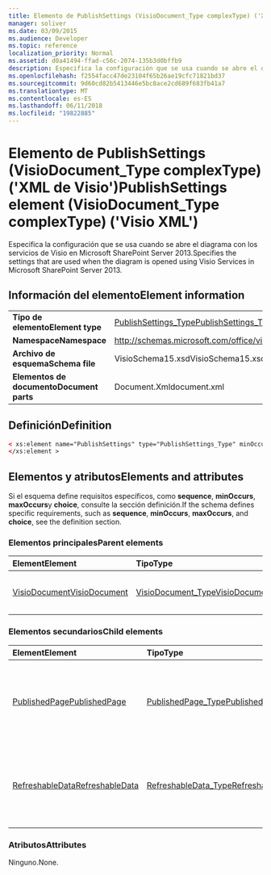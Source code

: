 ```yaml
---
title: Elemento de PublishSettings (VisioDocument_Type complexType) ('XML de Visio')
manager: soliver
ms.date: 03/09/2015
ms.audience: Developer
ms.topic: reference
localization_priority: Normal
ms.assetid: d0a41494-ffad-c56c-2074-135b3d0bffb9
description: Especifica la configuración que se usa cuando se abre el diagrama con los servicios de Visio en Microsoft SharePoint Server 2013.
ms.openlocfilehash: f2554facc47de23104f65b26ae19cfc71821bd37
ms.sourcegitcommit: 9d60cd82b5413446e5bc8ace2cd689f683fb41a7
ms.translationtype: MT
ms.contentlocale: es-ES
ms.lasthandoff: 06/11/2018
ms.locfileid: "19822885"
---
```

# <a name="publishsettings-element-visiodocumenttype-complextype-visio-xml"></a><span data-ttu-id="42e0b-103">Elemento de PublishSettings (VisioDocument_Type complexType) ('XML de Visio')</span><span class="sxs-lookup"><span data-stu-id="42e0b-103">PublishSettings element (VisioDocument_Type complexType) ('Visio XML')</span></span>

<span data-ttu-id="42e0b-104">Especifica la configuración que se usa cuando se abre el diagrama con los servicios de Visio en Microsoft SharePoint Server 2013.</span><span class="sxs-lookup"><span data-stu-id="42e0b-104">Specifies the settings that are used when the diagram is opened using Visio Services in Microsoft SharePoint Server 2013.</span></span>
  
## <a name="element-information"></a><span data-ttu-id="42e0b-105">Información del elemento</span><span class="sxs-lookup"><span data-stu-id="42e0b-105">Element information</span></span>

|||
|:-----|:-----|
|<span data-ttu-id="42e0b-106">**Tipo de elemento**</span><span class="sxs-lookup"><span data-stu-id="42e0b-106">**Element type**</span></span> <br/> |[<span data-ttu-id="42e0b-107">PublishSettings_Type</span><span class="sxs-lookup"><span data-stu-id="42e0b-107">PublishSettings_Type</span></span>](publishsettings_type-complextypevisio-xml.md) <br/> |
|<span data-ttu-id="42e0b-108">**Namespace**</span><span class="sxs-lookup"><span data-stu-id="42e0b-108">**Namespace**</span></span> <br/> |http://schemas.microsoft.com/office/visio/2012/main  <br/> |
|<span data-ttu-id="42e0b-109">**Archivo de esquema**</span><span class="sxs-lookup"><span data-stu-id="42e0b-109">**Schema file**</span></span> <br/> |<span data-ttu-id="42e0b-110">VisioSchema15.xsd</span><span class="sxs-lookup"><span data-stu-id="42e0b-110">VisioSchema15.xsd</span></span>  <br/> |
|<span data-ttu-id="42e0b-111">**Elementos de documento**</span><span class="sxs-lookup"><span data-stu-id="42e0b-111">**Document parts**</span></span> <br/> |<span data-ttu-id="42e0b-112">Document.Xml</span><span class="sxs-lookup"><span data-stu-id="42e0b-112">document.xml</span></span>  <br/> |
   
## <a name="definition"></a><span data-ttu-id="42e0b-113">Definición</span><span class="sxs-lookup"><span data-stu-id="42e0b-113">Definition</span></span>

```XML
< xs:element name="PublishSettings" type="PublishSettings_Type" minOccurs="0" maxOccurs="1" >
</xs:element >
```

## <a name="elements-and-attributes"></a><span data-ttu-id="42e0b-114">Elementos y atributos</span><span class="sxs-lookup"><span data-stu-id="42e0b-114">Elements and attributes</span></span>

<span data-ttu-id="42e0b-115">Si el esquema define requisitos específicos, como **sequence**, **minOccurs**, **maxOccurs**y **choice**, consulte la sección definición.</span><span class="sxs-lookup"><span data-stu-id="42e0b-115">If the schema defines specific requirements, such as **sequence**, **minOccurs**, **maxOccurs**, and **choice**, see the definition section.</span></span> 
  
### <a name="parent-elements"></a><span data-ttu-id="42e0b-116">Elementos principales</span><span class="sxs-lookup"><span data-stu-id="42e0b-116">Parent elements</span></span>

|<span data-ttu-id="42e0b-117">**Element**</span><span class="sxs-lookup"><span data-stu-id="42e0b-117">**Element**</span></span>|<span data-ttu-id="42e0b-118">**Tipo**</span><span class="sxs-lookup"><span data-stu-id="42e0b-118">**Type**</span></span>|<span data-ttu-id="42e0b-119">**Descripción**</span><span class="sxs-lookup"><span data-stu-id="42e0b-119">**Description**</span></span>|
|:-----|:-----|:-----|
|[<span data-ttu-id="42e0b-120">VisioDocument</span><span class="sxs-lookup"><span data-stu-id="42e0b-120">VisioDocument</span></span>](visiodocument-elementvisio-xml.md) <br/> |[<span data-ttu-id="42e0b-121">VisioDocument_Type</span><span class="sxs-lookup"><span data-stu-id="42e0b-121">VisioDocument_Type</span></span>](visiodocument_type-complextypevisio-xml.md) <br/> |<span data-ttu-id="42e0b-122">Especifica las propiedades de un dibujo.</span><span class="sxs-lookup"><span data-stu-id="42e0b-122">Specifies properties of a drawing.</span></span>  <br/> |
   
### <a name="child-elements"></a><span data-ttu-id="42e0b-123">Elementos secundarios</span><span class="sxs-lookup"><span data-stu-id="42e0b-123">Child elements</span></span>

|<span data-ttu-id="42e0b-124">**Element**</span><span class="sxs-lookup"><span data-stu-id="42e0b-124">**Element**</span></span>|<span data-ttu-id="42e0b-125">**Tipo**</span><span class="sxs-lookup"><span data-stu-id="42e0b-125">**Type**</span></span>|<span data-ttu-id="42e0b-126">**Descripción**</span><span class="sxs-lookup"><span data-stu-id="42e0b-126">**Description**</span></span>|
|:-----|:-----|:-----|
|[<span data-ttu-id="42e0b-127">PublishedPage</span><span class="sxs-lookup"><span data-stu-id="42e0b-127">PublishedPage</span></span>](publishedpage-element-publishsettings_type-complextypevisio-xml.md) <br/> |[<span data-ttu-id="42e0b-128">PublishedPage_Type</span><span class="sxs-lookup"><span data-stu-id="42e0b-128">PublishedPage_Type</span></span>](publishedpage_type-complextypevisio-xml.md) <br/> |<span data-ttu-id="42e0b-129">Especifica si una página de dibujo está visible en el explorador con los servicios de Visio.</span><span class="sxs-lookup"><span data-stu-id="42e0b-129">Specifies whether a drawing page is viewable in the browser using Visio Services.</span></span>  <br/> |
|[<span data-ttu-id="42e0b-130">RefreshableData</span><span class="sxs-lookup"><span data-stu-id="42e0b-130">RefreshableData</span></span>](refreshabledata-element-publishsettings_type-complextypevisio-xml.md) <br/> |[<span data-ttu-id="42e0b-131">RefreshableData_Type</span><span class="sxs-lookup"><span data-stu-id="42e0b-131">RefreshableData_Type</span></span>](refreshabledata_type-complextypevisio-xml.md) <br/> |<span data-ttu-id="42e0b-132">Especifica si un conjunto de registros es actualizable mediante servicios de Visio.</span><span class="sxs-lookup"><span data-stu-id="42e0b-132">Specifies whether a recordset is refreshable using Visio Services.</span></span>  <br/> |
   
### <a name="attributes"></a><span data-ttu-id="42e0b-133">Atributos</span><span class="sxs-lookup"><span data-stu-id="42e0b-133">Attributes</span></span>

<span data-ttu-id="42e0b-134">Ninguno.</span><span class="sxs-lookup"><span data-stu-id="42e0b-134">None.</span></span>
  

